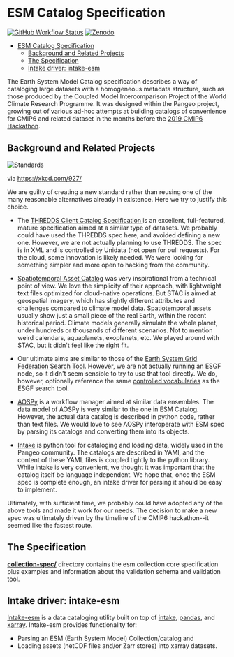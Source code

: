 # ESM Catalog Specification

[![GitHub Workflow Status](https://img.shields.io/github/workflow/status/NCAR/esm-collection-spec/CI?label=CI&logo=github&style=for-the-badge)](https://github.com/NCAR/esm-collection-spec/actions?query=workflow%3ACI)
[![Zenodo](https://img.shields.io/badge/DOI-10.5281%20%2F%20zenodo.3703320-blue.svg?style=for-the-badge)](https://doi.org/10.5281/zenodo.3703320)

- [ESM Catalog Specification](#esm-catalog-specification)
  - [Background and Related Projects](#background-and-related-projects)
  - [The Specification](#the-specification)
  - [Intake driver: intake-esm](#intake-driver-intake-esm)

The Earth System Model Catalog specification describes a way of cataloging large datasets with a homogeneous metadata structure, such as those produced by the Coupled Model Intercomparison Project of the World Climate Research Programme.
It was designed within the Pangeo project, growing out of various ad-hoc attempts at building catalogs of convenience for CMIP6 and related dataset in the months before the [2019 CMIP6 Hackathon](https://cmip6hack.github.io).

## Background and Related Projects

![Standards](https://imgs.xkcd.com/comics/standards.png)

via <https://xkcd.com/927/>

We are guilty of creating a new standard rather than reusing one of the many reasonable alternatives already in existence.
Here we try to justify this choice.

- The [THREDDS Client Catalog Specification
  ](https://www.unidata.ucar.edu/software/tds/current/catalog/InvCatalogSpec.html)
  is an excellent, full-featured, mature specification aimed at a similar type of datasets.
  We probably could have used the THREDDS spec here, and avoided defining a new one.
  However, we are not actually planning to use THREDDS.
  The spec is in XML and is controlled by Unidata (not open for pull requests).
  For the cloud, some innovation is likely needed.
  We were looking for something simpler and more open to hacking from the community.

- [Spatiotemporal Asset Catalog](https://github.com/radiantearth/stac-spec/blob/master/README.md) was very inspirational from a technical point of view.
  We love the simplicity of their approach, with lightweight text files optimized for cloud-native operations.
  But STAC is aimed at geospatial imagery, which has slightly different attributes and challenges compared to climate model data.
  Spatiotemporal assets usually show just a small piece of the real Earth, within the recent historical period.
  Climate models generally simulate the whole planet, under hundreds or thousands of different scenarios. Not to mention weird calendars, aquaplanets, exoplanets, etc.
  We played around with STAC, but it didn't feel like the right fit.

- Our ultimate aims are similar to those of the [Earth System Grid Federation Search Tool](https://github.com/ESGF/esg-search).
  However, we are not actually running an ESGF node, so it didn't seem sensible to try to use that tool directly. We do, however, optionally reference the same [controlled vocabularies](https://github.com/WCRP-CMIP/CMIP6_CVs) as the ESGF search tool.

- [AOSPy](https://aospy.readthedocs.io/en/stable/index.html) is a workflow manager aimed at similar data ensembles.
  The data model of AOSPy is very similar to the one in ESM Catalog.
  However, the actual data catalog is described in python code, rather than text files.
  We would love to see AOSPy interoperate with ESM spec by parsing its catalogs and converting them into its objects.

- [Intake](http://intake.readthedocs.io) is python tool for cataloging and loading data, widely used in the Pangeo community.
  The catalogs are described in YAMl, and the content of these YAML files is coupled tightly to the python library.
  While intake is very convenient, we thought it was important that the catalog itself be language independent.
  We hope that, once the ESM spec is complete enough, an intake driver for parsing it should be easy to implement.

Ultimately, with sufficient time, we probably could have adopted any of the above tools and made it work for our needs.
The decision to make a new spec was ultimately driven by the timeline of the CMIP6 hackathon--it seemed like the fastest route.

## The Specification

**[collection-spec/](collection-spec/)** directory contains the esm collection core specification plus examples and information about the validation schema and validation tool.

## Intake driver: intake-esm

[Intake-esm](https://github.com/NCAR/intake-esm) is a data cataloging utility built on top of [intake](https://github.com/intake/intake), [pandas](https://pandas.pydata.org/), and [xarray](https://xarray.pydata.org/en/stable/). Intake-esm provides functionality for:

- Parsing an ESM (Earth System Model) Collection/catalog and
- Loading assets (netCDF files and/or Zarr stores) into xarray datasets.

